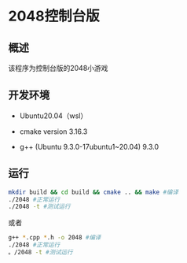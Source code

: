 # 2048控制台版

## 概述

该程序为控制台版的2048小游戏

## 开发环境

- Ubuntu20.04（wsl）

- cmake version 3.16.3

- g++ (Ubuntu 9.3.0-17ubuntu1~20.04) 9.3.0

## 运行

``` bash
mkdir build && cd build && cmake .. && make	#编译
./2048 #正常运行
./2048 -t #测试运行
```

或者

``` bash
g++ *.cpp *.h -o 2048 #编译
./2048 #正常运行
。/2048 -t #测试运行
```

